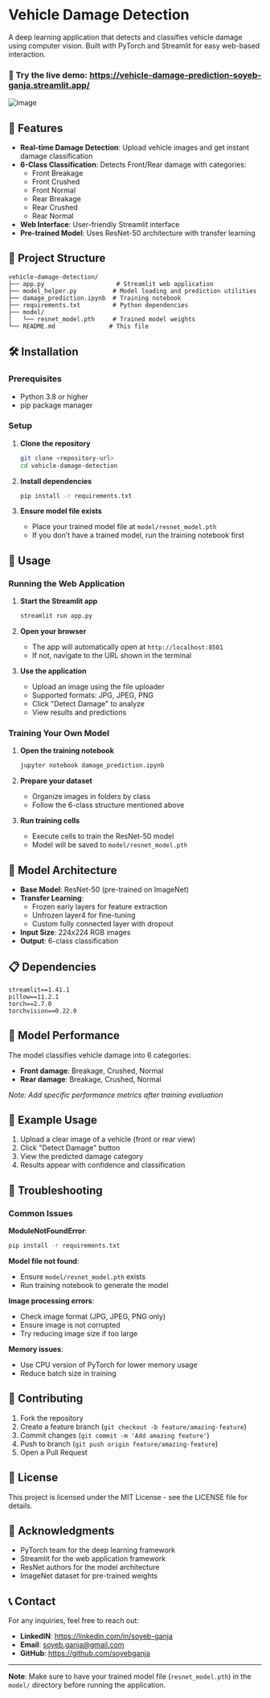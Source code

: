 # Vehicle Damage Detection

A deep learning application that detects and classifies vehicle damage using computer vision. Built with PyTorch and Streamlit for easy web-based interaction.

### 🎯 Try the live demo: https://vehicle-damage-prediction-soyeb-ganja.streamlit.app/

![image](https://github.com/user-attachments/assets/2b792717-918e-4d77-ab2a-53f8deb58847)

## 🚗 Features

- **Real-time Damage Detection**: Upload vehicle images and get instant damage classification
- **6-Class Classification**: Detects Front/Rear damage with categories:
  - Front Breakage
  - Front Crushed
  - Front Normal
  - Rear Breakage
  - Rear Crushed
  - Rear Normal
- **Web Interface**: User-friendly Streamlit interface
- **Pre-trained Model**: Uses ResNet-50 architecture with transfer learning

## 📁 Project Structure

```
vehicle-damage-detection/
├── app.py                    # Streamlit web application
├── model_helper.py          # Model loading and prediction utilities
├── damage_prediction.ipynb  # Training notebook
├── requirements.txt         # Python dependencies
├── model/
│   └── resnet_model.pth     # Trained model weights
└── README.md               # This file
```

## 🛠️ Installation

### Prerequisites
- Python 3.8 or higher
- pip package manager

### Setup

1. **Clone the repository**
   ```bash
   git clone <repository-url>
   cd vehicle-damage-detection
   ```

2. **Install dependencies**
   ```bash
   pip install -r requirements.txt
   ```

3. **Ensure model file exists**
   - Place your trained model file at `model/resnet_model.pth`
   - If you don't have a trained model, run the training notebook first

## 🚀 Usage

### Running the Web Application

1. **Start the Streamlit app**
   ```bash
   streamlit run app.py
   ```

2. **Open your browser**
   - The app will automatically open at `http://localhost:8501`
   - If not, navigate to the URL shown in the terminal

3. **Use the application**
   - Upload an image using the file uploader
   - Supported formats: JPG, JPEG, PNG
   - Click "Detect Damage" to analyze
   - View results and predictions

### Training Your Own Model

1. **Open the training notebook**
   ```bash
   jupyter notebook damage_prediction.ipynb
   ```

2. **Prepare your dataset**
   - Organize images in folders by class
   - Follow the 6-class structure mentioned above

3. **Run training cells**
   - Execute cells to train the ResNet-50 model
   - Model will be saved to `model/resnet_model.pth`

## 🧠 Model Architecture

- **Base Model**: ResNet-50 (pre-trained on ImageNet)
- **Transfer Learning**: 
  - Frozen early layers for feature extraction
  - Unfrozen layer4 for fine-tuning
  - Custom fully connected layer with dropout
- **Input Size**: 224x224 RGB images
- **Output**: 6-class classification

## 📋 Dependencies

```
streamlit==1.41.1
pillow==11.2.1
torch==2.7.0
torchvision==0.22.0
```

## 🎯 Model Performance

The model classifies vehicle damage into 6 categories:
- **Front damage**: Breakage, Crushed, Normal
- **Rear damage**: Breakage, Crushed, Normal

*Note: Add specific performance metrics after training evaluation*

## 📸 Example Usage

1. Upload a clear image of a vehicle (front or rear view)
2. Click "Detect Damage" button
3. View the predicted damage category
4. Results appear with confidence and classification

## 🔧 Troubleshooting

### Common Issues

**ModuleNotFoundError**: 
```bash
pip install -r requirements.txt
```

**Model file not found**:
- Ensure `model/resnet_model.pth` exists
- Run training notebook to generate the model

**Image processing errors**:
- Check image format (JPG, JPEG, PNG only)
- Ensure image is not corrupted
- Try reducing image size if too large

**Memory issues**:
- Use CPU version of PyTorch for lower memory usage
- Reduce batch size in training

## 🤝 Contributing

1. Fork the repository
2. Create a feature branch (`git checkout -b feature/amazing-feature`)
3. Commit changes (`git commit -m 'Add amazing feature'`)
4. Push to branch (`git push origin feature/amazing-feature`)
5. Open a Pull Request

## 📝 License

This project is licensed under the MIT License - see the LICENSE file for details.

## 🙏 Acknowledgments

- PyTorch team for the deep learning framework
- Streamlit for the web application framework
- ResNet authors for the model architecture
- ImageNet dataset for pre-trained weights

## 📞 Contact

For any inquiries, feel free to reach out:

- **LinkedIN**: https://linkedin.com/in/soyeb-ganja
- **Email**: soyeb.ganja@gmail.com
- **GitHub**: https://github.com/soyebganja


---

**Note**: Make sure to have your trained model file (`resnet_model.pth`) in the `model/` directory before running the application.
